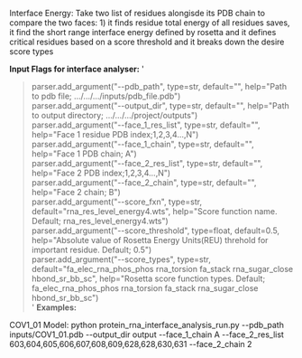 Interface Energy: Take two list of residues alongisde its PDB chain to compare the two faces: 1) it finds residue total energy of all residues saves, it find the short range interface energy defined by rosetta and it defines critical residues based on a score threshold and it breaks down the desire score types 

**Input Flags for interface analyser:**
'
>parser.add_argument("--pdb_path", type=str, default="", help="Path to pdb file; .../.../.../inputs/pdb_file.pdb") <br>
>parser.add_argument("--output_dir", type=str, default="", help="Path to output directory; .../.../.../project/outputs")  <br>
>parser.add_argument("--face_1_res_list", type=str, default="", help="Face 1 residue PDB index;1,2,3,4...,N")<br>
>parser.add_argument("--face_1_chain", type=str, default="", help="Face 1 PDB chain; A")<br>
>parser.add_argument("--face_2_res_list", type=str, default="", help="Face 2 PDB index;1,2,3,4...,N")<br>
>parser.add_argument("--face_2_chain", type=str, default="", help="Face 2 chain; B")<br>
>parser.add_argument("--score_fxn", type=str, default="rna_res_level_energy4.wts", help="Score function name. <br> Default; rna_res_level_energy4.wts")<br>
>parser.add_argument("--score_threshold", type=float, default=0.5, help="Absolute value of Rosetta Energy Units(REU) threhold for important residue. Default; 0.5")<br>
>parser.add_argument("--score_types", type=str, default="fa_elec_rna_phos_phos rna_torsion fa_stack rna_sugar_close hbond_sr_bb_sc", help="Rosetta score function types. Default; fa_elec_rna_phos_phos rna_torsion fa_stack rna_sugar_close hbond_sr_bb_sc")<br>
'
**Examples:** 


COV1_01 Model:
python protein_rna_interface_analysis_run.py --pdb_path inputs/COV1_01.pdb --output_dir output --face_1_chain A --face_2_res_list   603,604,605,606,607,608,609,628,628,630,631 --face_2_chain 2 



